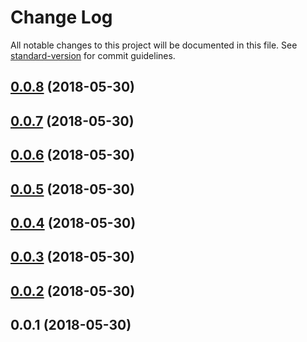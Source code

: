 # Change Log

All notable changes to this project will be documented in this file. See [standard-version](https://github.com/conventional-changelog/standard-version) for commit guidelines.

<a name="0.0.8"></a>
## [0.0.8](https://github.com/yveslange/flag-cc/compare/v0.0.7...v0.0.8) (2018-05-30)



<a name="0.0.7"></a>
## [0.0.7](https://github.com/yveslange/flag-cc/compare/v0.0.6...v0.0.7) (2018-05-30)



<a name="0.0.6"></a>
## [0.0.6](https://github.com/yveslange/flag-cc/compare/v0.0.5...v0.0.6) (2018-05-30)



<a name="0.0.5"></a>
## [0.0.5](https://github.com/yveslange/flag-cc/compare/v0.0.3...v0.0.5) (2018-05-30)



<a name="0.0.4"></a>
## [0.0.4](https://github.com/yveslange/flag-cc/compare/v0.0.3...v0.0.4) (2018-05-30)



<a name="0.0.3"></a>
## [0.0.3](https://github.com/yveslange/flag-cc/compare/v0.0.2...v0.0.3) (2018-05-30)



<a name="0.0.2"></a>
## [0.0.2](https://github.com/yveslange/flag-cc/compare/v0.0.1...v0.0.2) (2018-05-30)



<a name="0.0.1"></a>
## 0.0.1 (2018-05-30)
